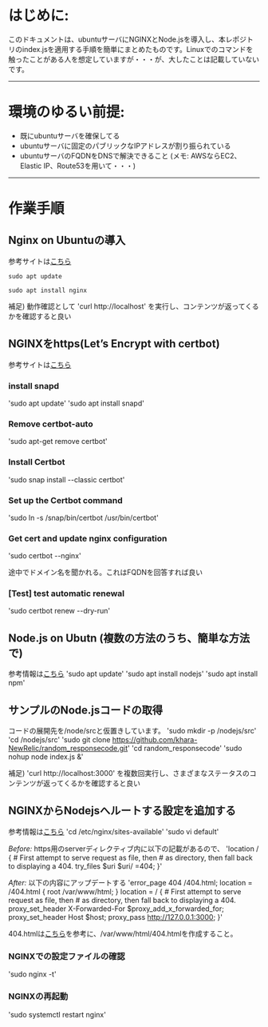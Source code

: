 # はじめに:
このドキュメントは、ubuntuサーバにNGINXとNode.jsを導入し、本レポジトリのindex.jsを適用する手順を簡単にまとめたものです。Linuxでのコマンドを触ったことがある人を想定していますが・・・が、大したことは記載していないです。

---
# 環境のゆるい前提:
 - 既にubuntuサーバを確保してる
 - ubuntuサーバに固定のパブリックなIPアドレスが割り振られている
 - ubuntuサーバのFQDNをDNSで解決できること
(メモ: AWSならEC2、Elastic IP、Route53を用いて・・・)

---
# 作業手順
## Nginx on Ubuntuの導入
参考サイトは[こちら](https://ubuntu.com/tutorials/install-and-configure-nginx#2-installing-nginx)

`sudo apt update`

`sudo apt install nginx`

補足) 動作確認として
'curl http://localhost'
を実行し、コンテンツが返ってくるかを確認すると良い

## NGINXをhttps(Let’s Encrypt with certbot)
参考サイトは[こちら](https://certbot.eff.org/)
### install snapd
'sudo apt update'
'sudo apt install snapd'
### Remove certbot-auto
'sudo apt-get remove certbot'
### Install Certbot
'sudo snap install --classic certbot'
### Set up the Certbot command
'sudo ln -s /snap/bin/certbot /usr/bin/certbot'
### Get cert and update nginx configuration
'sudo certbot --nginx'

途中でドメイン名を聞かれる。これはFQDNを回答すれば良い
### [Test] test automatic renewal
'sudo certbot renew --dry-run'

## Node.js on Ubutn (複数の方法のうち、簡単な方法で)
参考情報は[こちら](https://www.digitalocean.com/community/tutorials/how-to-install-node-js-on-ubuntu-20-04)
'sudo apt update'
'sudo apt install nodejs'
'sudo apt install npm'

## サンプルのNode.jsコードの取得
コードの展開先を/node/srcと仮置きしています。
'sudo mkdir -p /nodejs/src'
'cd /nodejs/src'
'sudo git clone https://github.com/khara-NewRelic/random_responsecode.git'
'cd random_responsecode'
'sudo nohup node index.js &'

補足) 'curl http://localhost:3000'
を複数回実行し、さまざまなステータスのコンテンツが返ってくるかを確認すると良い

## NGINXからNodejsへルートする設定を追加する
参考情報は[こちら](https://blog.logrocket.com/how-to-run-a-node-js-server-with-nginx/)
'cd /etc/nginx/sites-available'
'sudo vi default'

*Before:* https用のserverディレクティブ内に以下の記載があるので、
'location / {
        # First attempt to serve request as file, then
        # as directory, then fall back to displaying a 404.
        try_files $uri $uri/ =404;
    }'

*After:* 以下の内容にアップデートする
'error_page 404 /404.html;
        location = /404.html {
                root /var/www/html;
        }
	location = / {
		# First attempt to serve request as file, then
		# as directory, then fall back to displaying a 404.
		proxy_set_header X-Forwarded-For $proxy_add_x_forwarded_for;
                proxy_set_header Host $host;
                proxy_pass http://127.0.0.1:3000;
	}'

404.htmlは[こちら](https://github.com/khara-NewRelic/funny_error_page_404/blob/main/404.html)を参考に、/var/www/html/404.htmlを作成すること。
### NGINXでの設定ファイルの確認
'sudo nginx -t'
### NGINXの再起動
'sudo systemctl restart nginx'